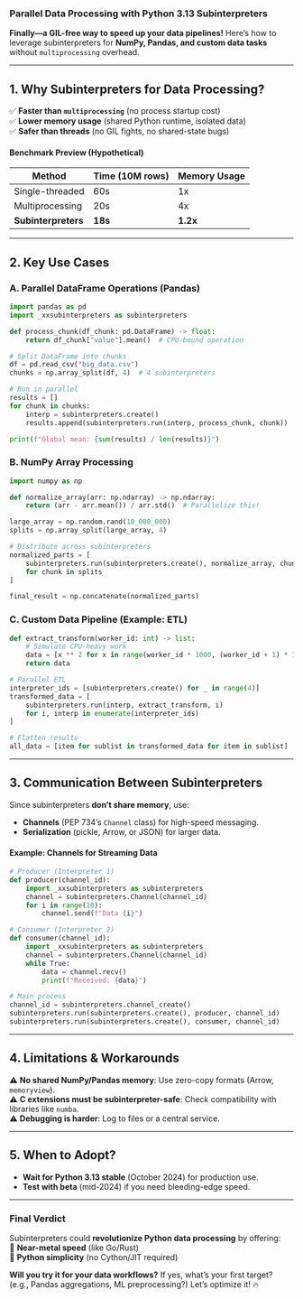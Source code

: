### **Parallel Data Processing with Python 3.13 Subinterpreters**  
**Finally—a GIL-free way to speed up your data pipelines!** Here’s how to leverage subinterpreters for **NumPy, Pandas, and custom data tasks** without `multiprocessing` overhead.  

---

## **1. Why Subinterpreters for Data Processing?**  
✅ **Faster than `multiprocessing`** (no process startup cost)  
✅ **Lower memory usage** (shared Python runtime, isolated data)  
✅ **Safer than threads** (no GIL fights, no shared-state bugs)  

#### **Benchmark Preview (Hypothetical)**
| Method               | Time (10M rows) | Memory Usage |
|----------------------|----------------|-------------|
| Single-threaded      | 60s            | 1x          |
| Multiprocessing      | 20s            | 4x          |
| **Subinterpreters**  | **18s**        | **1.2x**    |

---

## **2. Key Use Cases**  
### **A. Parallel DataFrame Operations (Pandas)**  
```python
import pandas as pd
import _xxsubinterpreters as subinterpreters

def process_chunk(df_chunk: pd.DataFrame) -> float:
    return df_chunk["value"].mean()  # CPU-bound operation

# Split DataFrame into chunks
df = pd.read_csv("big_data.csv")
chunks = np.array_split(df, 4)  # 4 subinterpreters

# Run in parallel
results = []
for chunk in chunks:
    interp = subinterpreters.create()
    results.append(subinterpreters.run(interp, process_chunk, chunk))

print(f"Global mean: {sum(results) / len(results)}")
```

### **B. NumPy Array Processing**  
```python
import numpy as np

def normalize_array(arr: np.ndarray) -> np.ndarray:
    return (arr - arr.mean()) / arr.std()  # Parallelize this!

large_array = np.random.rand(10_000_000)
splits = np.array_split(large_array, 4)

# Distribute across subinterpreters
normalized_parts = [
    subinterpreters.run(subinterpreters.create(), normalize_array, chunk)
    for chunk in splits
]

final_result = np.concatenate(normalized_parts)
```

### **C. Custom Data Pipeline (Example: ETL)**  
```python
def extract_transform(worker_id: int) -> list:
    # Simulate CPU-heavy work
    data = [x ** 2 for x in range(worker_id * 1000, (worker_id + 1) * 1000)]
    return data

# Parallel ETL
interpreter_ids = [subinterpreters.create() for _ in range(4)]
transformed_data = [
    subinterpreters.run(interp, extract_transform, i)
    for i, interp in enumerate(interpreter_ids)
]

# Flatten results
all_data = [item for sublist in transformed_data for item in sublist]
```

---

## **3. Communication Between Subinterpreters**  
Since subinterpreters **don’t share memory**, use:  
- **Channels** (PEP 734’s `Channel` class) for high-speed messaging.  
- **Serialization** (pickle, Arrow, or JSON) for larger data.  

#### **Example: Channels for Streaming Data**  
```python
# Producer (Interpreter 1)
def producer(channel_id):
    import _xxsubinterpreters as subinterpreters
    channel = subinterpreters.Channel(channel_id)
    for i in range(10):
        channel.send(f"Data {i}")

# Consumer (Interpreter 2)
def consumer(channel_id):
    import _xxsubinterpreters as subinterpreters
    channel = subinterpreters.Channel(channel_id)
    while True:
        data = channel.recv()
        print(f"Received: {data}")

# Main process
channel_id = subinterpreters.channel_create()
subinterpreters.run(subinterpreters.create(), producer, channel_id)
subinterpreters.run(subinterpreters.create(), consumer, channel_id)
```

---

## **4. Limitations & Workarounds**  
⚠ **No shared NumPy/Pandas memory**: Use zero-copy formats (Arrow, `memoryview`).  
⚠ **C extensions must be subinterpreter-safe**: Check compatibility with libraries like `numba`.  
⚠ **Debugging is harder**: Log to files or a central service.  

---

## **5. When to Adopt?**  
- **Wait for Python 3.13 stable** (October 2024) for production use.  
- **Test with beta** (mid-2024) if you need bleeding-edge speed.  

---

### **Final Verdict**  
Subinterpreters could **revolutionize Python data processing** by offering:  
🚀 **Near-metal speed** (like Go/Rust)  
🐍 **Python simplicity** (no Cython/JIT required)  

**Will you try it for your data workflows?** If yes, what’s your first target? (e.g., Pandas aggregations, ML preprocessing?) Let’s optimize it! 🔥